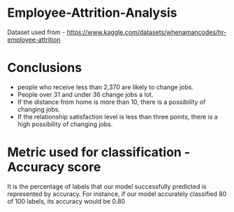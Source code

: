 # Employee-Attrition-Analysis

Dataset used from - https://www.kaggle.com/datasets/whenamancodes/hr-employee-attrition

# Conclusions
- people who receive less than 2,370 are likely to change jobs.
- People over 31 and under 36 change jobs a lot.
- If the distance from home is more than 10, there is a possibility of changing jobs.
- If the relationship satisfaction level is less than three points, there is a high possibility of changing jobs.

# Metric used for classification - Accuracy score
It is the percentage of labels that our model successfully predicted is represented by accuracy. For instance, if our model accurately classified 80 of 100 labels, its accuracy would be 0.80
